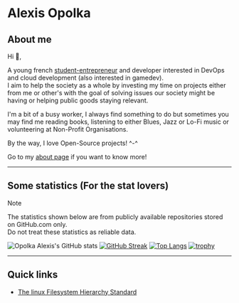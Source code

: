 # Alexis Opolka

## About me

Hi 👋,

A young french [student-entrepreneur](https://www.enseignementsup-recherche.gouv.fr/fr/statut-national-etudiant-entrepreneur-46412) and developer interested in DevOps and cloud development (also interested in gamedev).  
I aim to help the society as a whole by investing my time on projects either from me or other's with the goal of solving issues our society might be having or helping public goods staying relevant.

I'm a bit of a busy worker, I always find something to do but sometimes you may find me reading books, listening to either Blues, Jazz or Lo-Fi music or volunteering at Non-Profit Organisations.  

By the way, I love Open-Source projects! ^-^

Go to my [about page](https://www.alexis-opolka.dev/about) if you want to know more!

---

## Some statistics (For the stat lovers)

> [!NOTE]
> The statistics shown below are from publicly available repositories stored on GitHub.com only.\
> Do not treat these statistics as reliable data.

![Opolka Alexis's GitHub stats](https://github-readme-stats.vercel.app/api?username=alexis-opolka&show_icons=true&theme=dracula)
[![GitHub Streak](https://streak-stats.demolab.com?user=alexis-opolka&theme=dracula)](https://git.io/streak-stats)
[![Top Langs](https://github-readme-stats.vercel.app/api/top-langs/?username=alexis-opolka&layout=donut&theme=dracula&langs_count=5)](https://github.com/alexis-opolka/github-readme-stats)
[![trophy](https://github-profile-trophy.vercel.app/?username=alexis-opolka&theme=dracula&row=2&column=3)](https://github.com/alexis-opolka/github-profile-trophy)

---

## Quick links

- [The linux Filesystem Hierarchy Standard](https://refspecs.linuxfoundation.org/FHS_3.0/fhs/index.html)
